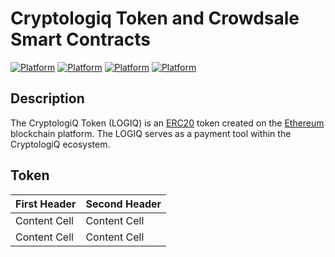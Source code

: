 # Cryptologiq Token and Crowdsale Smart Contracts
[![Platform](https://img.shields.io/badge/Token%20Name-LOGIQ-aqua.svg)]()
[![Platform](https://img.shields.io/badge/Platform-Ethereum-brightgreen.svg)](https://en.wikipedia.org/wiki/Ethereum)
[![Platform](https://img.shields.io/badge/Standard-ERC20-blue.svg)](https://en.wikipedia.org/wiki/ERC20)
[![Platform](https://img.shields.io/badge/Compiler-^0.4.18-yellow.svg)](http://solidity.readthedocs.io/en/v0.4.18/)

## Description
The CryptologiQ Token (LOGIQ) is an <a href="https://en.wikipedia.org/wiki/ERC20">ERC20</a> token created on the <a href="https://en.wikipedia.org/wiki/Ethereum">Ethereum</a> blockchain platform. The LOGIQ serves as a payment tool within the CryptologiQ ecosystem. 

## Token

| First Header  | Second Header |
| ------------- | ------------- |
| Content Cell  | Content Cell  |
| Content Cell  | Content Cell  |
   
